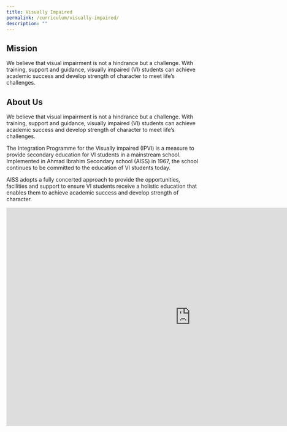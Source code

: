 ```yaml
---
title: Visually Impaired
permalink: /curriculum/visually-impaired/
description: ""
---
```

## Mission


We believe that visual impairment is not a hindrance but a challenge. With training, support and guidance, visually impaired (VI) students can achieve academic success and develop strength of character to meet life’s challenges.


## About Us


We believe that visual impairment is not a hindrance but a challenge. With training, support and guidance, visually impaired (VI) students can achieve academic success and develop strength of character to meet life’s challenges.

  

The Integration Programme for the Visually impaired (IPVI) is a measure to provide secondary education for VI students in a mainstream school. Implemented in Ahmad Ibrahim Secondary school (AISS) in 1967, the school continues to be committed to the education of VI students today.

  

AISS adopts a fully concerted approach to provide the opportunities, facilities and support to ensure VI students receive a holistic education that enables them to achieve academic success and develop strength of character.

  

<iframe src="https://docs.google.com/presentation/d/e/2PACX-1vTfE4pyku2NRNRcTxKN6BZJZZBuJVPdWYQBXiQSncVWwoyWsN-9NwnuVxwbNKfbyZZHm_q8NqlP1wsI/embed?start=false&loop=false&delayms=5000" frameborder="0" width="960" height="569" allowfullscreen="true"></iframe>